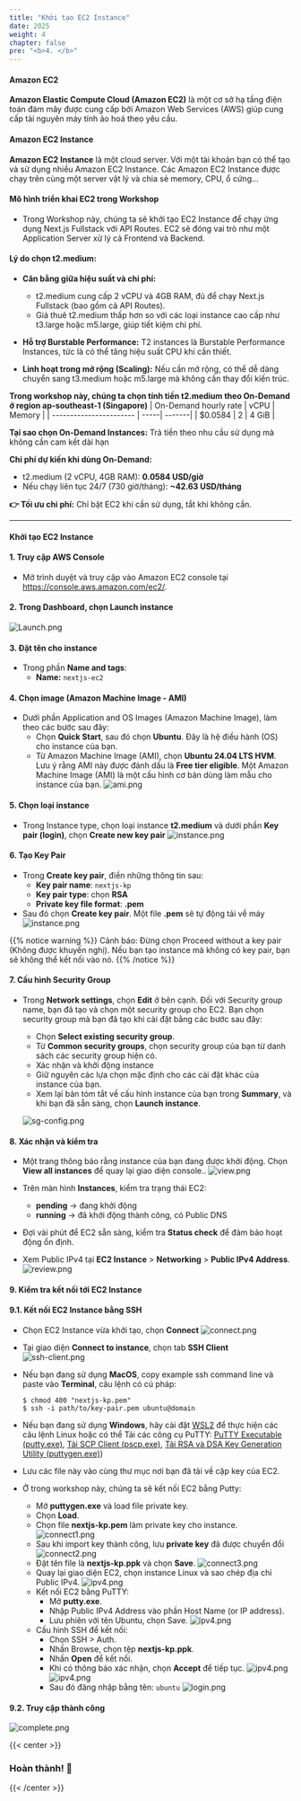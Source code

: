 ```yaml
---
title: "Khởi tạo EC2 Instance"
date: 2025
weight: 4
chapter: false
pre: "<b>4. </b>"
---
```


#### Amazon EC2

**Amazon Elastic Compute Cloud (Amazon EC2)** là một cơ sở hạ tầng điện toán đám mây được cung cấp bởi Amazon Web
Services (AWS) giúp cung cấp tài nguyên máy tính ảo hoá theo yêu cầu.

#### Amazon EC2 Instance

**Amazon EC2 Instance** là một cloud server. Với một tài khoản bạn có thể tạo và sử dụng nhiều Amazon EC2 Instance. Các
Amazon EC2 Instance được chạy trên cùng một server vật lý và chia sẻ memory, CPU, ổ cứng...

#### Mô hình triển khai EC2 trong Workshop

- Trong Workshop này, chúng ta sẽ khởi tạo EC2 Instance để chạy ứng dụng Next.js Fullstack với API Routes. EC2 sẽ đóng
  vai trò như một Application Server xử lý cả Frontend và Backend.

#### Lý do chọn **t2.medium**:

- **Cân bằng giữa hiệu suất và chi phí:**

  - t2.medium cung cấp 2 vCPU và 4GB RAM, đủ để chạy Next.js Fullstack (bao gồm cả API Routes).
  - Giá thuê t2.medium thấp hơn so với các loại instance cao cấp như t3.large hoặc m5.large, giúp tiết kiệm chi phí.

- **Hỗ trợ Burstable Performance:** T2 instances là Burstable Performance Instances, tức là có thể tăng hiệu suất CPU khi cần thiết.

- **Linh hoạt trong mở rộng (Scaling):** Nếu cần mở rộng, có thể dễ dàng chuyển sang t3.medium hoặc m5.large mà không cần thay đổi kiến trúc.

**Trong workshop này, chúng ta chọn tính tiền t2.medium theo On-Demand ở region ap-southeast-1 (Singapore)**
| On-Demand hourly rate | vCPU | Memory |
| ----------------------- | -----| -------|
| $0.0584 | 2 | 4 GiB |

**Tại sao chọn On-Demand Instances:** Trả tiền theo nhu cầu sử dụng mà không cần cam kết dài hạn

**Chi phí dự kiến khi dùng On-Demand:**

- t2.medium (2 vCPU, 4GB RAM): **0.0584 USD/giờ**
- Nếu chạy liên tục 24/7 (730 giờ/tháng): **~42.63 USD/tháng**

**👉 Tối ưu chi phí:** Chỉ bật EC2 khi cần sử dụng, tắt khi không cần.

---

#### Khởi tạo EC2 Instance

#### 1. Truy cập AWS Console

- Mở trình duyệt và truy cập vào Amazon EC2 console tại https://console.aws.amazon.com/ec2/.

#### 2. Trong **Dashboard**, chọn **Launch instance**

![Launch.png](/images/4-create-ec2-instance/4.1.png)

#### 3. Đặt tên cho instance

- Trong phần **Name and tags**:
  - **Name:** `nextjs-ec2`

#### 4. Chọn image (Amazon Machine Image - AMI)

- Dưới phần Application and OS Images (Amazon Machine Image), làm theo các bước sau đây:
  - Chọn **Quick Start**, sau đó chọn **Ubuntu**. Đây là hệ điều hành (OS) cho instance của bạn.
  - Từ Amazon Machine Image (AMI), chọn **Ubuntu 24.04 LTS HVM**. Lưu ý rằng AMI này được đánh dấu là **Free tier eligible**. Một Amazon Machine Image (AMI) là một cấu hình cơ bản dùng làm mẫu cho instance của bạn.
    ![ami.png](/images/4-create-ec2-instance/4.2.png)

#### 5. Chọn loại instance

- Trong Instance type, chọn loại instance **t2.medium** và dưới phần **Key pair (login)**, chọn **Create new key pair**
  ![instance.png](/images/4-create-ec2-instance/4.3.png)

#### 6. Tạo Key Pair

- Trong **Create key pair**, điền những thông tin sau:
  - **Key pair name**: `nextjs-kp`
  - **Key pair type**: chọn **RSA**
  - **Private key file format**: **.pem**
- Sau đó chọn **Create key pair**. Một file **.pem** sẽ tự động tải về máy
  ![instance.png](/images/4-create-ec2-instance/4.4.png)

{{% notice warning %}}
Cảnh báo: Đừng chọn Proceed without a key pair (Không được khuyến nghị). Nếu bạn tạo instance mà không có key pair, bạn
sẽ không thể kết nối vào nó.
{{% /notice %}}

#### 7. Cấu hình Security Group

- Trong **Network settings**, chọn **Edit** ở bên cạnh. Đối với Security group name, bạn đã tạo và chọn một security group cho EC2. Bạn chọn security group mà bạn đã tạo khi cài đặt bằng các bước sau đây:

  - Chọn **Select existing security group**.
  - Từ **Common security groups**, chọn security group của bạn từ danh sách các security group hiện có.
  - Xác nhận và khởi động instance
  - Giữ nguyên các lựa chọn mặc định cho các cài đặt khác của instance của bạn.
  - Xem lại bản tóm tắt về cấu hình instance của bạn trong **Summary**, và khi bạn đã sẵn sàng, chọn **Launch instance**.

  ![sg-config.png](/images/4-create-ec2-instance/4.6.png)

#### 8. Xác nhận và kiểm tra

- Một trang thông báo rằng instance của bạn đang được khởi động. Chọn **View all instances** để quay lại giao diện console..
  ![view.png](/images/4-create-ec2-instance/4.7.png)

- Trên màn hình **Instances**, kiểm tra trạng thái EC2:
  - **pending** → đang khởi động
  - **running** → đã khởi động thành công, có Public DNS
- Đợi vài phút để EC2 sẵn sàng, kiểm tra **Status check** để đảm bảo hoạt động ổn định.
- Xem Public IPv4 tại **EC2 Instance** > **Networking** > **Public IPv4 Address**.
  ![review.png](/images/4-create-ec2-instance/4.8.png)

#### 9. Kiểm tra kết nối tới EC2 Instance

#### 9.1. Kết nối EC2 Instance bằng SSH

- Chọn EC2 Instance vừa khởi tạo, chọn **Connect**
  ![connect.png](/images/4-create-ec2-instance/4.9.png)
- Tại giao diện **Connect to instance**, chọn tab **SSH Client**
  ![ssh-client.png](/images/4-create-ec2-instance/4.10.png)

- Nếu bạn đang sử dụng **MacOS**, copy example ssh command line và paste vào **Terminal**, câu lệnh có cú pháp:

  ```
  $ chmod 400 "nextjs-kp.pem"
  $ ssh -i path/to/key-pair.pem ubuntu@domain
  ```

- Nếu bạn đang sử dụng **Windows**, hãy cài đặt [WSL2](https://learn.microsoft.com/en-us/windows/wsl/install) để thực hiện các câu lệnh Linux hoặc có thể Tải các công cụ PuTTY: [PuTTY Executable (putty.exe)](https://the.earth.li/~sgtatham/putty/latest/w64/putty.exe), [Tải SCP Client (pscp.exe)](https://the.earth.li/~sgtatham/putty/latest/w64/pscp.exe), [Tải RSA và DSA Key Generation Utility (puttygen.exe)](https://the.earth.li/~sgtatham/putty/latest/w64/puttygen.exe))
- Lưu các file này vào cùng thư mục nơi bạn đã tải về cặp key của EC2.

- Ở trong workshop này, chúng ta sẽ kết nối EC2 bằng Putty:
  - Mở **puttygen.exe** và load file private key.
  - Chọn **Load**.
  - Chọn file **nextjs-kp.pem** làm private key cho instance.
    ![connect1.png](/images/4-create-ec2-instance/4.11.png)
  - Sau khi import key thành công, lưu **private key** đã được chuyển đổi
    ![connect2.png](/images/4-create-ec2-instance/4.12.png)
  - Đặt tên file là **nextjs-kp.ppk** và chọn **Save**.
    ![connect3.png](/images/4-create-ec2-instance/4.13.png)
  - Quay lại giao diện EC2, chọn instance Linux và sao chép địa chỉ Public IPv4.
    ![ipv4.png](/images/4-create-ec2-instance/4.14.png)
  - Kết nối EC2 bằng PuTTY:
    - Mở **putty.exe**.
    - Nhập Public IPv4 Address vào phần Host Name (or IP address).
    - Lưu phiên với tên Ubuntu, chọn Save.
      ![ipv4.png](/images/4-create-ec2-instance/4.15.png)
  - Cấu hình SSH để kết nối:
    - Chọn SSH > Auth.
    - Nhấn Browse, chọn tệp **nextjs-kp.ppk**.
    - Nhấn **Open** để kết nối.
    - Khi có thông báo xác nhận, chọn **Accept** để tiếp tục.
      ![ipv4.png](/images/4-create-ec2-instance/4.16.png)
      ![ipv4.png](/images/4-create-ec2-instance/4.17.png)
    - Sau đó đăng nhập bằng tên: `ubuntu`
      ![login.png](/images/4-create-ec2-instance/4.18.png)

#### 9.2. Truy cập thành công

![complete.png](/images/4-create-ec2-instance/4.19.png)

{{< center >}}

### **Hoàn thành! 🚀**

{{< /center >}}
